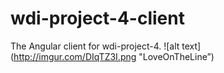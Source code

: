 # wdi-project-4-client
The Angular client for wdi-project-4.
 ![alt text](http://imgur.com/DIqTZ3I.png "LoveOnTheLine”)
